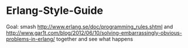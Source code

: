 Erlang-Style-Guide
==================

Goal: smash http://www.erlang.se/doc/programming_rules.shtml and http://www.gar1t.com/blog/2012/06/10/solving-embarrassingly-obvious-problems-in-erlang/ together and see what happens